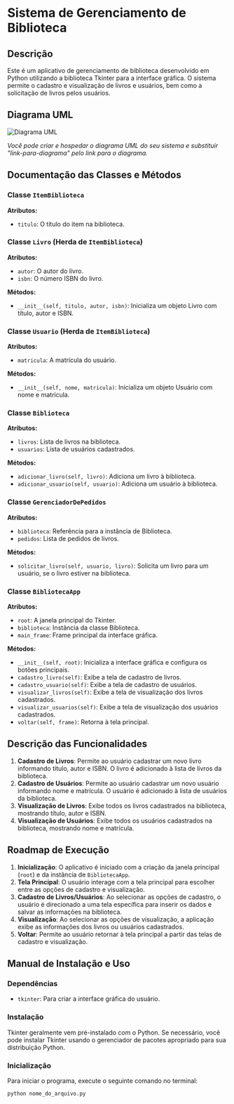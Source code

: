 # Sistema de Gerenciamento de Biblioteca

## Descrição

Este é um aplicativo de gerenciamento de biblioteca desenvolvido em Python utilizando a biblioteca Tkinter para a interface gráfica. O sistema permite o cadastro e visualização de livros e usuários, bem como a solicitação de livros pelos usuários.

## Diagrama UML

![Diagrama UML](link-para-diagrama)

*Você pode criar e hospedar o diagrama UML do seu sistema e substituir "link-para-diagrama" pelo link para o diagrama.*

## Documentação das Classes e Métodos

### Classe `ItemBiblioteca`

**Atributos:**

- `titulo`: O título do item na biblioteca.

### Classe `Livro` (Herda de `ItemBiblioteca`)

**Atributos:**

- `autor`: O autor do livro.
- `isbn`: O número ISBN do livro.

**Métodos:**

- `__init__(self, titulo, autor, isbn)`: Inicializa um objeto Livro com título, autor e ISBN.

### Classe `Usuario` (Herda de `ItemBiblioteca`)

**Atributos:**

- `matricula`: A matrícula do usuário.

**Métodos:**

- `__init__(self, nome, matricula)`: Inicializa um objeto Usuário com nome e matrícula.

### Classe `Biblioteca`

**Atributos:**

- `livros`: Lista de livros na biblioteca.
- `usuarios`: Lista de usuários cadastrados.

**Métodos:**

- `adicionar_livro(self, livro)`: Adiciona um livro à biblioteca.
- `adicionar_usuario(self, usuario)`: Adiciona um usuário à biblioteca.

### Classe `GerenciadorDePedidos`

**Atributos:**

- `biblioteca`: Referência para a instância de Biblioteca.
- `pedidos`: Lista de pedidos de livros.

**Métodos:**

- `solicitar_livro(self, usuario, livro)`: Solicita um livro para um usuário, se o livro estiver na biblioteca.

### Classe `BibliotecaApp`

**Atributos:**

- `root`: A janela principal do Tkinter.
- `biblioteca`: Instância da classe Biblioteca.
- `main_frame`: Frame principal da interface gráfica.

**Métodos:**

- `__init__(self, root)`: Inicializa a interface gráfica e configura os botões principais.
- `cadastro_livro(self)`: Exibe a tela de cadastro de livros.
- `cadastro_usuario(self)`: Exibe a tela de cadastro de usuários.
- `visualizar_livros(self)`: Exibe a tela de visualização dos livros cadastrados.
- `visualizar_usuarios(self)`: Exibe a tela de visualização dos usuários cadastrados.
- `voltar(self, frame)`: Retorna à tela principal.

## Descrição das Funcionalidades

1. **Cadastro de Livros**: Permite ao usuário cadastrar um novo livro informando título, autor e ISBN. O livro é adicionado à lista de livros da biblioteca.
2. **Cadastro de Usuários**: Permite ao usuário cadastrar um novo usuário informando nome e matrícula. O usuário é adicionado à lista de usuários da biblioteca.
3. **Visualização de Livros**: Exibe todos os livros cadastrados na biblioteca, mostrando título, autor e ISBN.
4. **Visualização de Usuários**: Exibe todos os usuários cadastrados na biblioteca, mostrando nome e matrícula.

## Roadmap de Execução

1. **Inicialização**: O aplicativo é iniciado com a criação da janela principal (`root`) e da instância de `BibliotecaApp`.
2. **Tela Principal**: O usuário interage com a tela principal para escolher entre as opções de cadastro e visualização.
3. **Cadastro de Livros/Usuários**: Ao selecionar as opções de cadastro, o usuário é direcionado a uma tela específica para inserir os dados e salvar as informações na biblioteca.
4. **Visualização**: Ao selecionar as opções de visualização, a aplicação exibe as informações dos livros ou usuários cadastrados.
5. **Voltar**: Permite ao usuário retornar à tela principal a partir das telas de cadastro e visualização.

## Manual de Instalação e Uso

### Dependências

- `tkinter`: Para criar a interface gráfica do usuário.

### Instalação

Tkinter geralmente vem pré-instalado com o Python. Se necessário, você pode instalar Tkinter usando o gerenciador de pacotes apropriado para sua distribuição Python.

### Inicialização

Para iniciar o programa, execute o seguinte comando no terminal:

```bash
python nome_do_arquivo.py

